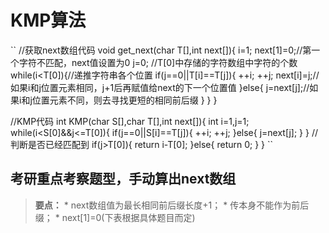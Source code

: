 # KMP算法

``
//获取next数组代码
void get_next(char T[],int next[]){
    i=1;
    next[1]=0;//第一个字符不匹配，next值设置为0
    j=0;
    //T[0]中存储的字符数组中字符的个数
    while(i<T[0]){//递推字符串各个位置
        if(j==0||T[i]==T[j]){
            ++i;
            ++j;
            next[i]=j;//如果i和j位置元素相同，j+1后再赋值给next的下一个位置值
        }else{
            j=next[j];//如果i和j位置元素不同，则去寻找更短的相同前后缀
        }
    }
}


//KMP代码
int KMP(char S[],char T[],int next[]){
    int i=1,j=1;
    while(i<S[0]&&j<=T[0]){
        if(j==0||S[i]==T[j]){
            ++i;
            ++j;
        }else{
            j=next[j];
        }
    }
    //判断是否已经匹配到
    if(j>T[0]){
        return i-T[0];
    }else{
        return 0;
    }
}
``
## 考研重点考察题型，手动算出next数组
> **要点：**
	* next数组值为最长相同前后缀长度+1；
	* 传本身不能作为前后缀；
	* next[1]=0(下表根据具体题目而定)



